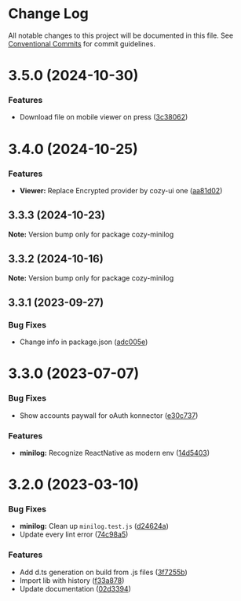 # Change Log

All notable changes to this project will be documented in this file.
See [Conventional Commits](https://conventionalcommits.org) for commit guidelines.

# 3.5.0 (2024-10-30)


### Features

* Download file on mobile viewer on press ([3c38062](https://github.com/cozy/cozy-libs/commit/3c38062e2c83d5b8f7d0065323c18d45b5ce9564))





# 3.4.0 (2024-10-25)


### Features

* **Viewer:** Replace Encrypted provider by cozy-ui one ([aa81d02](https://github.com/cozy/cozy-libs/commit/aa81d02f0a70de8044f704cbd895b1d54c9f38b8))





## 3.3.3 (2024-10-23)

**Note:** Version bump only for package cozy-minilog





## 3.3.2 (2024-10-16)

**Note:** Version bump only for package cozy-minilog





## 3.3.1 (2023-09-27)


### Bug Fixes

* Change info in package.json ([adc005e](https://github.com/cozy/cozy-libs/commit/adc005e9059435ad66d4fc045f7ecbf3ffba54c9))





# 3.3.0 (2023-07-07)


### Bug Fixes

* Show accounts paywall for oAuth konnector ([e30c737](https://github.com/mixu/minilog/commit/e30c7370e7e1ce41c8238acc3e97f53380935b74))


### Features

* **minilog:** Recognize ReactNative as modern env ([14d5403](https://github.com/mixu/minilog/commit/14d5403de3021f418f98d2c1b1a1578910f34186))





# 3.2.0 (2023-03-10)


### Bug Fixes

* **minilog:** Clean up `minilog.test.js` ([d24624a](https://github.com/mixu/minilog/commit/d24624a6ecdf65172b0f13e3700bb8620b08e753))
* Update every lint error ([74c98a5](https://github.com/mixu/minilog/commit/74c98a5514145e176047ebd2c233e3f01c7bda7f))


### Features

* Add d.ts generation on build from .js files ([3f7255b](https://github.com/mixu/minilog/commit/3f7255b41b88fe158fe77b37fe0b497ac7603031))
* Import lib with history ([f33a878](https://github.com/mixu/minilog/commit/f33a878bfbbd73b4ae2b819feb3dfce23442072f))
* Update documentation ([02d3394](https://github.com/mixu/minilog/commit/02d33949c770d64a7c0ba30064c6d977fd451152))
